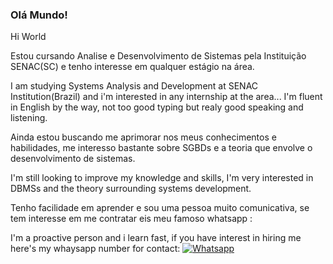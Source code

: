 ### Olá Mundo!
Hi World

Estou cursando Analise e Desenvolvimento de Sistemas pela Instituição SENAC(SC) e tenho interesse em qualquer estágio na área. 

I am studying Systems Analysis and Development at SENAC Institution(Brazil) and i'm interested in any internship at the area... I'm fluent in English by the way, not too good typing but realy good speaking and listening. 


Ainda estou buscando me aprimorar nos meus conhecimentos e habilidades, me interesso bastante sobre SGBDs e a teoria que envolve o desenvolvimento de sistemas. 

I'm still looking to improve my knowledge and skills, I'm very interested in DBMSs and the theory surrounding systems development.


Tenho facilidade em aprender e sou uma pessoa muito comunicativa, se tem interesse em me contratar eis meu famoso whatsapp :

I'm a proactive person and i learn fast, if you have interest in hiring me here's my whaysapp number for contact:
 [![Whatsapp](https://img.shields.io/badge/WhatsApp-25D366?style=for-the-badge&logo=whatsapp&logoColor=white)](https://api.whatsapp.com/send/?phone=5548996217914&text&type=phone_number&app_absent=0) 
 
 
 

<!--
**brunojucoski/brunojucoski** is a ✨ _special_ ✨ repository because its `README.md` (this file) appears on your GitHub profile.

Here are some ideas to get you started:

- 🔭 I’m currently working on ...
- 🌱 I’m currently learning ...
- 👯 I’m looking to collaborate on ...
- 🤔 I’m looking for help with ...
- 💬 Ask me about ...
- 📫 How to reach me: ...
- 😄 Pronouns: ...
- ⚡ Fun fact: ...
-->
